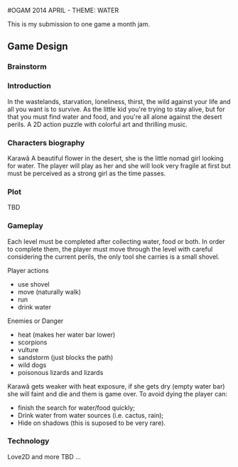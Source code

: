 #OGAM 2014 APRIL - THEME: WATER

This is my submission to one game a month jam.

## Game Design

### Brainstorm

### Introduction
In the wastelands, starvation, loneliness, thirst, the wild against your life and all you want is to survive. As the little kid you're trying to stay alive, but for that you must find water and food, and you're all alone against the desert perils. A 2D action puzzle with colorful art and thrilling music.

### Characters biography
Karawã
A beautiful flower in the desert, she is the little nomad girl looking for water. The player will play as her and she will look very fragile at first but must be perceived as a strong girl as the time passes.

### Plot

TBD

### Gameplay

Each level must be completed after collecting water, food or both. In order
to complete them, the player must move through the level with careful considering
the current perils, the only tool she carries is a small shovel.

Player actions

* use shovel
* move (naturally walk)
* run
* drink water

Enemies or Danger

* heat (makes her water bar lower)
* scorpions
* vulture
* sandstorm (just blocks the path)
* wild dogs
* poisonous lizards and lizards

Karawã gets weaker with heat exposure, if she gets dry (empty water bar) she will
faint and die and them is game over.
To avoid dying the player can:

* finish the search for water/food quickly;
* Drink water from water sources (i.e. cactus, rain);
* Hide on shadows (this is suposed to be very rare).

### Technology

Love2D and more TBD ...
